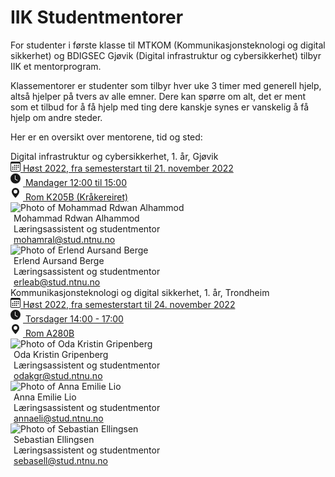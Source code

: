 # IIK Studentmentorer

For studenter i første klasse til MTKOM (Kommunikasjonsteknologi og digital sikkerhet) og BDIGSEC Gjøvik (Digital infrastruktur og cybersikkerhet) tilbyr IIK et mentorprogram. 

Klassementorer er studenter som tilbyr hver uke 3 timer med generell hjelp, altså hjelper på tvers av alle emner. Dere kan spørre om alt, det er ment som et tilbud for å få hjelp med ting dere kanskje synes er vanskelig å få hjelp om andre steder.

Her er en oversikt over mentorene, tid og sted:



<div class="list-group mb-5" style="max-width: 540px;">
  <div class="list-group-item fs-5">Digital infrastruktur og cybersikkerhet, 1. år, Gjøvik</div>
  <div class="list-group-item">
  <a href="#" class="text-decoration-none">
	<svg xmlns="http://www.w3.org/2000/svg" width="16" height="16" fill="currentColor" class="bi bi-calendar3" viewBox="0 0 16 16">
	  <path d="M14 0H2a2 2 0 0 0-2 2v12a2 2 0 0 0 2 2h12a2 2 0 0 0 2-2V2a2 2 0 0 0-2-2zM1 3.857C1 3.384 1.448 3 2 3h12c.552 0 1 .384 1 .857v10.286c0 .473-.448.857-1 .857H2c-.552 0-1-.384-1-.857V3.857z"/>
	  <path d="M6.5 7a1 1 0 1 0 0-2 1 1 0 0 0 0 2zm3 0a1 1 0 1 0 0-2 1 1 0 0 0 0 2zm3 0a1 1 0 1 0 0-2 1 1 0 0 0 0 2zm-9 3a1 1 0 1 0 0-2 1 1 0 0 0 0 2zm3 0a1 1 0 1 0 0-2 1 1 0 0 0 0 2zm3 0a1 1 0 1 0 0-2 1 1 0 0 0 0 2zm3 0a1 1 0 1 0 0-2 1 1 0 0 0 0 2zm-9 3a1 1 0 1 0 0-2 1 1 0 0 0 0 2zm3 0a1 1 0 1 0 0-2 1 1 0 0 0 0 2zm3 0a1 1 0 1 0 0-2 1 1 0 0 0 0 2z"/>
	</svg> Høst 2022, fra semesterstart til 21. november 2022
  </a>
</div>
  <div class="list-group-item">
	<a href="#" class="text-decoration-none">
	  <svg xmlns="http://www.w3.org/2000/svg" width="20" height="20" fill="currentColor" class="bi bi-clock-fill" viewBox="0 0 20 20">
	<path d="M16 8A8 8 0 1 1 0 8a8 8 0 0 1 16 0zM8 3.5a.5.5 0 0 0-1 0V9a.5.5 0 0 0 .252.434l3.5 2a.5.5 0 0 0 .496-.868L8 8.71V3.5z"></path>
	</svg> Mandager 12:00 til 15:00
	</a>
  </div>
  <div class="list-group-item">
	  <a href="https://link.mazemap.com/G2BfQZK0" class="text-decoration-none">
		<svg xmlns="http://www.w3.org/2000/svg" width="20" height="20" fill="currentColor" class="bi bi-geo-alt-fill" viewBox="0 0 20 20">
		  <path d="M8 16s6-5.686 6-10A6 6 0 0 0 2 6c0 4.314 6 10 6 10zm0-7a3 3 0 1 1 0-6 3 3 0 0 1 0 6z"></path>
		  </svg> Rom K205B (Kråkereiret)
	  </a>
  </div>
  <div class="card person-card list-group-item" style="border-radius:0px">
	<div class="row g-0">
		<div class="col-md-2">
			<img src="images/studentmentorer/mohammad-r-alhammod.jpg" class="img-fluid" alt="Photo of Mohammad Rdwan Alhammod">
		</div>
		<div class="col-md-10">
			<div class="card-body" style="padding: 0px 0px 0px 5px">
				<div class="person-card-name">Mohammad Rdwan Alhammod</div>
				<div class="person-card-detail">Læringsassistent og studentmentor</div>
				<a class="person-card-email stretched-link" href="mailto:mohamral@stud.ntnu.no">mohamral@stud.ntnu.no</a>
			</div>
		</div>
	</div>
  </div>
<div class="list-group-item card person-card " style="border-top-left-radius: 0px; border-top-right-radius: 0px;">
  <div class="row g-0">
	  <div class="col-md-2">
		  <img src="images/studentmentorer/erlend-berge.jpg" class="img-fluid" alt="Photo of Erlend Aursand Berge">
	  </div>
	  <div class="col-md-10">
		  <div class="card-body" style="padding: 0px 0px 0px 5px">
			  <div class="person-card-name">Erlend Aursand Berge</div>
			  <div class="person-card-detail">Læringsassistent og studentmentor</div>
			  <a class="person-card-email stretched-link" href="mailto:erleab@stud.ntnu.no">erleab@stud.ntnu.no</a>
		  </div>
	  </div>
  </div>
</div>
</div>



<div class="list-group" style="max-width: 540px;">
  <div class="list-group-item fs-5">Kommunikasjonsteknologi og digital sikkerhet, 1. år, Trondheim</div>
  <div class="list-group-item">
	<a href="#" class="text-decoration-none">
	  <svg xmlns="http://www.w3.org/2000/svg" width="16" height="16" fill="currentColor" class="bi bi-calendar3" viewBox="0 0 16 16">
		<path d="M14 0H2a2 2 0 0 0-2 2v12a2 2 0 0 0 2 2h12a2 2 0 0 0 2-2V2a2 2 0 0 0-2-2zM1 3.857C1 3.384 1.448 3 2 3h12c.552 0 1 .384 1 .857v10.286c0 .473-.448.857-1 .857H2c-.552 0-1-.384-1-.857V3.857z"/>
		<path d="M6.5 7a1 1 0 1 0 0-2 1 1 0 0 0 0 2zm3 0a1 1 0 1 0 0-2 1 1 0 0 0 0 2zm3 0a1 1 0 1 0 0-2 1 1 0 0 0 0 2zm-9 3a1 1 0 1 0 0-2 1 1 0 0 0 0 2zm3 0a1 1 0 1 0 0-2 1 1 0 0 0 0 2zm3 0a1 1 0 1 0 0-2 1 1 0 0 0 0 2zm3 0a1 1 0 1 0 0-2 1 1 0 0 0 0 2zm-9 3a1 1 0 1 0 0-2 1 1 0 0 0 0 2zm3 0a1 1 0 1 0 0-2 1 1 0 0 0 0 2zm3 0a1 1 0 1 0 0-2 1 1 0 0 0 0 2z"/>
	  </svg> Høst 2022, fra semesterstart til 24. november 2022
	</a>
  </div>
  <div class="list-group-item">
	<a href="#" class="text-decoration-none">
	  <svg xmlns="http://www.w3.org/2000/svg" width="20" height="20" fill="currentColor" class="bi bi-clock-fill" viewBox="0 0 20 20">
	<path d="M16 8A8 8 0 1 1 0 8a8 8 0 0 1 16 0zM8 3.5a.5.5 0 0 0-1 0V9a.5.5 0 0 0 .252.434l3.5 2a.5.5 0 0 0 .496-.868L8 8.71V3.5z"></path>
	</svg> Torsdager 14:00 - 17:00
	</a>
  </div>
  <div class="list-group-item">
	  <a href="https://link.mazemap.com/Q3GRVxL5" class="text-decoration-none">
		<svg xmlns="http://www.w3.org/2000/svg" width="20" height="20" fill="currentColor" class="bi bi-geo-alt-fill" viewBox="0 0 20 20">
		  <path d="M8 16s6-5.686 6-10A6 6 0 0 0 2 6c0 4.314 6 10 6 10zm0-7a3 3 0 1 1 0-6 3 3 0 0 1 0 6z"></path>
		  </svg> Rom A280B
	  </a>
  </div>
  <div class="card person-card list-group-item" style="border-radius:0px">
	<div class="row g-0">
		<div class="col-md-2">
			<img src="images/studentmentorer/x.jpg" class="img-fluid" alt="Photo of Oda Kristin Gripenberg">
		</div>
		<div class="col-md-10">
			<div class="card-body" style="padding: 0px 0px 0px 5px">
				<div class="person-card-name">Oda Kristin Gripenberg</div>
				<div class="person-card-detail">Læringsassistent og studentmentor</div>
				<a class="person-card-email stretched-link" href="mailto:odakgr@stud.ntnu.no.no">odakgr@stud.ntnu.no</a>
			</div>
		</div>
	</div>
  </div>
<div class="list-group-item card person-card " style="border-radius: 0px;">
  <div class="row g-0">
	  <div class="col-md-2">
		  <img src="images/studentmentorer/x.jpg" class="img-fluid" alt="Photo of Anna Emilie Lio">
	  </div>
	  <div class="col-md-10">
		  <div class="card-body" style="padding: 0px 0px 0px 5px">
			  <div class="person-card-name">Anna Emilie Lio</div>
			  <div class="person-card-detail">Læringsassistent og studentmentor</div>
			  <a class="person-card-email stretched-link" href="mailto:annaeli@stud.ntnu.no">annaeli@stud.ntnu.no</a>
		  </div>
	  </div>
  </div>
</div>
<div class="list-group-item card person-card " style="border-top-left-radius: 0px; border-top-right-radius: 0px;">
  <div class="row g-0">
	  <div class="col-md-2">
		  <img src="images/studentmentorer/x.jpg" class="img-fluid" alt="Photo of Sebastian Ellingsen">
	  </div>
	  <div class="col-md-10">
		  <div class="card-body" style="padding: 0px 0px 0px 5px">
			  <div class="person-card-name">Sebastian Ellingsen</div>
			  <div class="person-card-detail">Læringsassistent og studentmentor</div>
			  <a class="person-card-email stretched-link" href="mailto:sebasell@stud.ntnu.no">sebasell@stud.ntnu.no</a>
		  </div>
	  </div>
  </div>
</div>
</div>